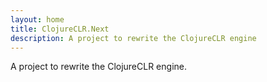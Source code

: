 ```yaml
---
layout: home
title: ClojureCLR.Next
description: A project to rewrite the ClojureCLR engine
---
```


A project to rewrite the ClojureCLR engine.
